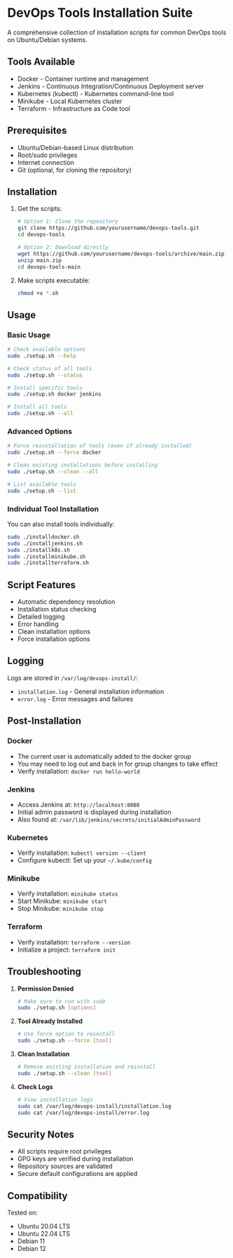 # DevOps Tools Installation Suite

A comprehensive collection of installation scripts for common DevOps tools on Ubuntu/Debian systems.

## Tools Available

- Docker - Container runtime and management
- Jenkins - Continuous Integration/Continuous Deployment server
- Kubernetes (kubectl) - Kubernetes command-line tool
- Minikube - Local Kubernetes cluster
- Terraform - Infrastructure as Code tool

## Prerequisites

- Ubuntu/Debian-based Linux distribution
- Root/sudo privileges
- Internet connection
- Git (optional, for cloning the repository)

## Installation

1. Get the scripts:

   ```bash
   # Option 1: Clone the repository
   git clone https://github.com/yourusername/devops-tools.git
   cd devops-tools

   # Option 2: Download directly
   wget https://github.com/yourusername/devops-tools/archive/main.zip
   unzip main.zip
   cd devops-tools-main
   ```

2. Make scripts executable:

   ```bash
   chmod +x *.sh
   ```

## Usage

### Basic Usage

```bash
# Check available options
sudo ./setup.sh --help

# Check status of all tools
sudo ./setup.sh --status

# Install specific tools
sudo ./setup.sh docker jenkins

# Install all tools
sudo ./setup.sh --all
```

### Advanced Options

```bash
# Force reinstallation of tools (even if already installed)
sudo ./setup.sh --force docker

# Clean existing installations before installing
sudo ./setup.sh --clean --all

# List available tools
sudo ./setup.sh --list
```

### Individual Tool Installation

You can also install tools individually:

```bash
sudo ./installdocker.sh
sudo ./installjenkins.sh
sudo ./installk8s.sh
sudo ./installminikube.sh
sudo ./installterraform.sh
```

## Script Features

- Automatic dependency resolution
- Installation status checking
- Detailed logging
- Error handling
- Clean installation options
- Force installation options

## Logging

Logs are stored in `/var/log/devops-install/`:
- `installation.log` - General installation information
- `error.log` - Error messages and failures

## Post-Installation

### Docker
- The current user is automatically added to the docker group
- You may need to log out and back in for group changes to take effect
- Verify installation: `docker run hello-world`

### Jenkins
- Access Jenkins at: `http://localhost:8080`
- Initial admin password is displayed during installation
- Also found at: `/var/lib/jenkins/secrets/initialAdminPassword`

### Kubernetes
- Verify installation: `kubectl version --client`
- Configure kubectl: Set up your `~/.kube/config`

### Minikube
- Verify installation: `minikube status`
- Start Minikube: `minikube start`
- Stop Minikube: `minikube stop`

### Terraform
- Verify installation: `terraform --version`
- Initialize a project: `terraform init`

## Troubleshooting

1. **Permission Denied**
   ```bash
   # Make sure to run with sudo
   sudo ./setup.sh [options]
   ```

2. **Tool Already Installed**
   ```bash
   # Use force option to reinstall
   sudo ./setup.sh --force [tool]
   ```

3. **Clean Installation**
   ```bash
   # Remove existing installation and reinstall
   sudo ./setup.sh --clean [tool]
   ```

4. **Check Logs**
   ```bash
   # View installation logs
   sudo cat /var/log/devops-install/installation.log
   sudo cat /var/log/devops-install/error.log
   ```

## Security Notes

- All scripts require root privileges
- GPG keys are verified during installation
- Repository sources are validated
- Secure default configurations are applied

## Compatibility

Tested on:
- Ubuntu 20.04 LTS
- Ubuntu 22.04 LTS
- Debian 11
- Debian 12
